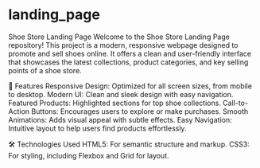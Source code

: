 # landing_page


Shoe Store Landing Page
Welcome to the Shoe Store Landing Page repository! This project is a modern, responsive webpage designed to promote and sell shoes online. It offers a clean and user-friendly interface that showcases the latest collections, product categories, and key selling points of a shoe store.

🚀 Features
Responsive Design: Optimized for all screen sizes, from mobile to desktop.
Modern UI: Clean and sleek design with easy navigation.
Featured Products: Highlighted sections for top shoe collections.
Call-to-Action Buttons: Encourages users to explore or make purchases.
Smooth Animations: Adds visual appeal with subtle effects.
Easy Navigation: Intuitive layout to help users find products effortlessly.


🛠️ Technologies Used
HTML5: For semantic structure and markup.
CSS3: For styling, including Flexbox and Grid for layout.

